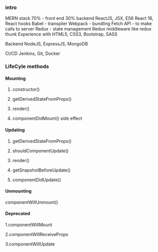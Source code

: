 ### intro 

MERN stack
70% - front end
30% backend
ReactJS, JSX, ES6
React 16, React hooks
Babel - transpiler
Webpack - bundling
Fetch API - to make calls to server
Redux - state management
Redux middleware like redux thunk
Experience with HTML5, CSS3, Bootstrap, SASS

Backend
NodeJS, ExpressJS, MongoDB

CI/CD
Jenkins, Git, Docker

### LifeCyle methods

####  Mounting

1. constructor()

2. getDerivedStateFromProps()

3. render()

4. componentDidMount() side effect 

#### Updating

1. getDerivedStateFromProps()

2. shouldComponentUpdate()

3. render()

4. getSnapshotBeforeUpdate()

5. componentDidUpdate()

#### Unmounting

componentWillUnmount()

#### Deprecated

1.componentWillMount

2.componentWillReceiveProps

3.componentWillUpdate